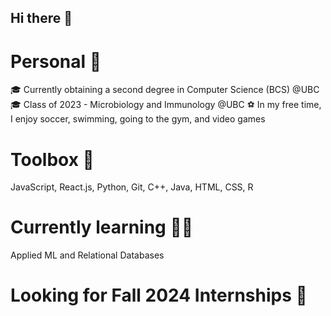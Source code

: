 ## Hi there 👋

# Personal 🍄
🎓 Currently obtaining a second degree in Computer Science (BCS) @UBC
🎓 Class of 2023 - Microbiology and Immunology @UBC
⚽️ In my free time, I enjoy soccer, swimming, going to the gym, and video games

# Toolbox 🔨
JavaScript, React.js, Python, Git, C++, Java, HTML, CSS, R

# Currently learning 👨‍💻
Applied ML and Relational Databases

# Looking for Fall 2024 Internships 🌱

      
<!--
**griffw00/griffw00** is a ✨ _special_ ✨ repository because its `README.md` (this file) appears on your GitHub profile.

Here are some ideas to get you started:

- 🔭 I’m currently working on ...
- 🌱 I’m currently learning ...
- 👯 I’m looking to collaborate on ...
- 🤔 I’m looking for help with ...
- 💬 Ask me about ...
- 📫 How to reach me: ...
- 😄 Pronouns: ...
- ⚡ Fun fact: ...
-->
